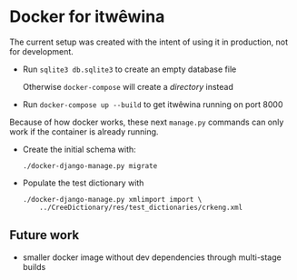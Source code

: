 # Docker for itwêwina

The current setup was created with the intent of using it in production,
not for development.

  - Run `sqlite3 db.sqlite3` to create an empty database file

    Otherwise `docker-compose` will create a *directory* instead

  - Run `docker-compose up --build` to get itwêwina running on port 8000

Because of how docker works, these next `manage.py` commands can only work
if the container is already running.

  - Create the initial schema with:

        ./docker-django-manage.py migrate

  - Populate the test dictionary with

        ./docker-django-manage.py xmlimport import \
            ../CreeDictionary/res/test_dictionaries/crkeng.xml

## Future work

  - smaller docker image without dev dependencies through multi-stage
    builds
